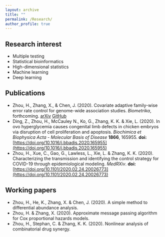 ```yaml
---
layout: archive
title: ""
permalink: /Research/
author_profile: true
---
```


## Research interest
* Multiple testing
* Statistical bioinformatics
* High-dimensional statistics 
* Machine learning
* Deep learning

## Publications
* Zhou, H., Zhang, X., & Chen, J. (2020). Covariate adaptive family-wise error rate control for genome-wide association studies. *Biometrika*, forthcoming. [arXiv](https://arxiv.org/abs/2011.01107v2) [GitHub](https://github.com/jchen1981/CAMT/)
* Ding, Z., Zhou, H., McCauley N., Ko, G., Zhang, K. K. & Xie, L. (2020). In ovo hyperglycemia causes congenital limb defects in chicken embryos via disruption of cell proliferation and apoptosis. *Biochimica et Biophysica Acta - Molecular Basis of Disease* **1866**, 165955. **doi:**  [https://doi.org/10.1016/j.bbadis.2020.165955](https://doi.org/10.1016/j.bbadis.2020.165955)
* Zhou, H., Xue, C., Gao, G., Lawless, L., Xie, L. & Zhang, K. K. (2020). Characterizing the transmission and identifying the control strategy for COVID-19 through epidemiological modeling. *MedRXiv*. **doi:** [https://doi.org/10.1101/2020.02.24.20026773](https://doi.org/10.1101/2020.02.24.20026773)

## Working papers
* Zhou, H., He, K., Zhang, X. & Chen, J. (2020). A simple method to differential abundance analysis. 
* Zhou, H. & Zhang, X. (2020). Approximate message passing algorithm for Cox proportional hazards models.
* Zhou, H., Stephan, C. & Zhang, K. K. (2020). Nonlinear analysis of combinatorial drug synergy.
